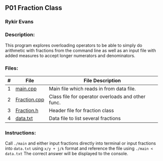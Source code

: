 ## P01 Fraction Class

### Rykir Evans
### Description:
This program explores overloading operators to be able to simply do arithmetic with fractions from the command line as well as an input file with added measures to accept longer numerators and denominators.

### Files:
|  #  | File                             | File Description                                     |
| :-: | -------------------------------- | ---------------------------------------------------- |
|  1  | [main.cpp](./main.cpp)           |  Main file which reads in from data file.            |
|  2  | [Fraction.cpp](./Fraction.cpp)   |  Class file for operator overloads and other func.   |
|  3  | [Fraction.h](./Fraction.h)       |  Header file for fraction class                      |
|  4  | [data.txt](./data.txt)           |  Data file to list several fractions                 |

### Instructions:
Call `./main` and either input fractions directly into terminal or input fractions into `data.txt` using `x/y + j/k` format and reference the file using  `./main < data.txt` 
The correct answer will be displayed to the console.
